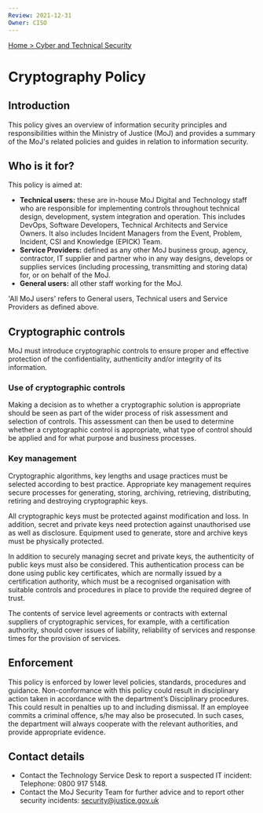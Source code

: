 ```yaml
---
Review: 2021-12-31
Owner: CISO
---
```


[Home > Cyber and Technical Security](../..)

# Cryptography Policy

## Introduction

This policy gives an overview of information security principles and responsibilities within the Ministry of Justice (MoJ) and provides a summary of the MoJ's related policies and guides in relation to information security.

## Who is it for?

This policy is aimed at:
- **Technical users:** these are in-house MoJ Digital and Technology staff who are responsible for implementing controls throughout technical design, development, system integration and operation. This includes DevOps, Software Developers, Technical Architects and Service Owners. It also includes Incident Managers from the Event, Problem, Incident, CSI and Knowledge (EPICK) Team.
- **Service Providers:** defined as any other MoJ business group, agency, contractor, IT supplier and partner who in any way designs, develops or supplies services (including processing, transmitting and storing data) for, or on behalf of the MoJ.
- **General users:** all other staff working for the MoJ.

'All MoJ users' refers to General users, Technical users and Service Providers as defined above.

## Cryptographic controls

MoJ must introduce cryptographic controls to ensure proper and effective protection of the confidentiality, authenticity and/or integrity of its information.

### Use of cryptographic controls

Making a decision as to whether a cryptographic solution is appropriate should be seen as part of the wider process of risk assessment and selection of controls. This assessment can then be used to determine whether a cryptographic control is appropriate, what type of control should be applied and for what purpose and business processes.

### Key management

Cryptographic algorithms, key lengths and usage practices must be selected according to best practice. Appropriate key management requires secure processes for generating, storing, archiving, retrieving, distributing, retiring and destroying cryptographic keys.

All cryptographic keys must be protected against modification and loss. In addition, secret and private keys need protection against unauthorised use as well as disclosure. Equipment used to generate, store and archive keys must be physically protected.

In addition to securely managing secret and private keys, the authenticity of public keys must also be considered. This authentication process can be done using public key certificates, which are normally issued by a certification authority, which must be a recognised organisation with suitable controls and procedures in place to provide the required degree of trust.

The contents of service level agreements or contracts with external suppliers of cryptographic services, for example, with a certification authority, should cover issues of liability, reliability of services and response times for the provision of services.

## Enforcement

This policy is enforced by lower level policies, standards, procedures and guidance. Non-conformance with this policy could result in disciplinary action taken in accordance with the department’s Disciplinary procedures. This could result in penalties up to and including dismissal. If an employee commits a criminal offence, s/he may also be prosecuted. In such cases, the department will always cooperate with the relevant authorities, and provide appropriate evidence.

## Contact details

- Contact the Technology Service Desk to report a suspected IT incident: Telephone: 0800 917 5148.
- Contact the MoJ Security Team for further advice and to report other security incidents: [security@justice.gov.uk](mailto:security@justice.gov.uk)
